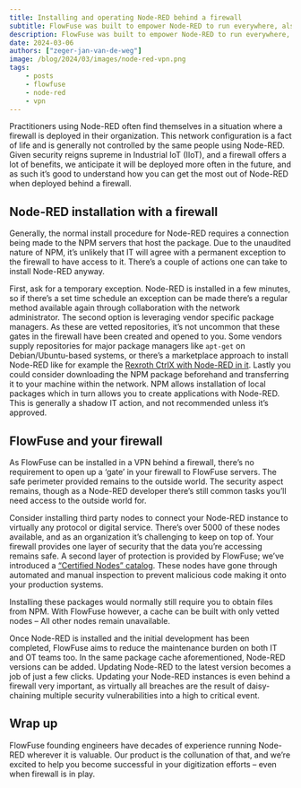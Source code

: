 ```yaml
---
title: Installing and operating Node-RED behind a firewall
subtitle: FlowFuse was built to empower Node-RED to run everywhere, also behind a firewall
description: FlowFuse was built to empower Node-RED to run everywhere, also behind a firewall
date: 2024-03-06
authors: ["zeger-jan-van-de-weg"]
image: /blog/2024/03/images/node-red-vpn.png
tags:
    - posts
    - flowfuse
    - node-red
    - vpn
---
```


Practitioners using Node-RED often find themselves in a situation where a firewall
is deployed in their organization. This network configuration is a fact of life and is generally not controlled by the same people using Node-RED. Given security reigns supreme in Industrial IoT (IIoT), and a firewall offers a lot of benefits, we anticipate it will be deployed more often in the future, and as such it’s good to understand how you can get the most out of Node-RED when deployed behind a firewall.

<!--more-->

## Node-RED installation with a firewall

Generally, the normal install procedure for Node-RED requires a connection being made to the NPM servers that host the package. Due to the unaudited nature of NPM, it’s unlikely that IT will agree with a permanent exception to the firewall to have access to it. There’s a couple of actions one can take to install Node-RED anyway.

First, ask for a temporary exception. Node-RED is installed in a few minutes, so if there’s a set time schedule an exception can be made there’s a regular method available again through collaboration with the network administrator. The second option is leveraging vendor specific package managers. As these are vetted repositories, it’s not uncommon that these gates in the firewall have been created and opened to you. Some vendors supply repositories for major package managers like `apt-get` on Debian/Ubuntu-based systems, or there’s a marketplace approach to install Node-RED like for example the [Rexroth CtrlX with Node-RED in it](https://developer.community.boschrexroth.com/t5/Store-and-How-to/FlowFuse-Node-RED/ba-p/82135). Lastly you could consider downloading the NPM package beforehand and transferring it to your machine within the network. NPM allows installation of local packages which in turn allows you to create applications with Node-RED. This is generally a shadow IT action, and not recommended unless it’s approved.

## FlowFuse and your firewall

As FlowFuse can be installed in a VPN behind a firewall, there’s no requirement to open up a ‘gate’ in your firewall to FlowFuse servers. The safe perimeter provided remains to the outside world. The security aspect remains, though as a Node-RED developer there’s still common tasks you’ll need access to the outside world for.

Consider installing third party nodes to connect your Node-RED instance to virtually any protocol or digital service. There’s over 5000 of these nodes available, and as an organization it’s challenging to keep on top of. Your firewall provides one layer of security that the data you’re accessing remains safe. A second layer of protection is provided by FlowFuse; we’ve introduced a [“Certified Nodes” catalog](https://flowfuse.com/certified-nodes/). These nodes have gone through automated and manual inspection to prevent malicious code making it onto your production systems.

Installing these packages would normally still require you to obtain files from NPM. With FlowFuse however, a cache can be built with only vetted nodes – All other nodes remain unavailable.

Once Node-RED is installed and the initial development has been completed, FlowFuse aims to reduce the maintenance burden on both IT and OT teams too. In the same package cache aforementioned, Node-RED versions can be added. Updating Node-RED to the latest version becomes a job of just a few clicks. Updating your Node-RED instances is even behind a firewall very important, as virtually all breaches are the result of daisy-chaining multiple security vulnerabilities into a high to critical event.

## Wrap up

FlowFuse founding engineers have decades of experience running Node-RED wherever it is valuable. Our product is the collunation of that, and we’re excited to help you become successful in your digitization efforts – even when firewall is in play.
